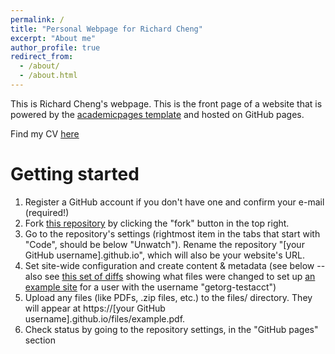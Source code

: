 ```yaml
---
permalink: /
title: "Personal Webpage for Richard Cheng"
excerpt: "About me"
author_profile: true
redirect_from: 
  - /about/
  - /about.html
---
```


This is Richard Cheng's webpage. This is the front page of a website that is powered by the [academicpages template](https://github.com/academicpages/academicpages.github.io) and hosted on GitHub pages.

Find my CV [here](https://rcheng805.github.io/files/cv.pdf)


Getting started
======
1. Register a GitHub account if you don't have one and confirm your e-mail (required!)
1. Fork [this repository](https://github.com/academicpages/academicpages.github.io) by clicking the "fork" button in the top right. 
1. Go to the repository's settings (rightmost item in the tabs that start with "Code", should be below "Unwatch"). Rename the repository "[your GitHub username].github.io", which will also be your website's URL.
1. Set site-wide configuration and create content & metadata (see below -- also see [this set of diffs](http://archive.is/3TPas) showing what files were changed to set up [an example site](https://getorg-testacct.github.io) for a user with the username "getorg-testacct")
1. Upload any files (like PDFs, .zip files, etc.) to the files/ directory. They will appear at https://[your GitHub username].github.io/files/example.pdf.  
1. Check status by going to the repository settings, in the "GitHub pages" section
